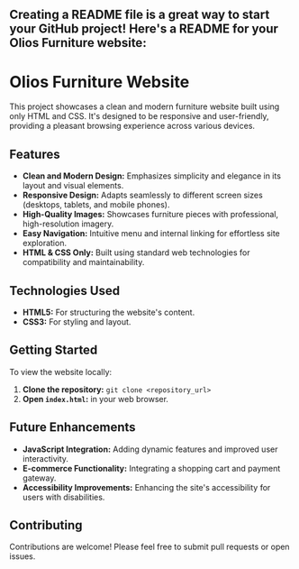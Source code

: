 Creating a README file is a great way to start your GitHub project! Here's a README for your Olios Furniture website:
-------------------------------------
# Olios Furniture Website

This project showcases a clean and modern furniture website built using only HTML and CSS.  It's designed to be responsive and user-friendly, providing a pleasant browsing experience across various devices.

## Features

* **Clean and Modern Design:**  Emphasizes simplicity and elegance in its layout and visual elements.
* **Responsive Design:** Adapts seamlessly to different screen sizes (desktops, tablets, and mobile phones).
* **High-Quality Images:** Showcases furniture pieces with professional, high-resolution imagery.
* **Easy Navigation:** Intuitive menu and internal linking for effortless site exploration.
* **HTML & CSS Only:** Built using standard web technologies for compatibility and maintainability.

## Technologies Used

* **HTML5:** For structuring the website's content.
* **CSS3:** For styling and layout.

## Getting Started

To view the website locally:

1. **Clone the repository:** `git clone <repository_url>`
2. **Open `index.html`:** in your web browser.

## Future Enhancements

* **JavaScript Integration:**  Adding dynamic features and improved user interactivity.
* **E-commerce Functionality:** Integrating a shopping cart and payment gateway.
* **Accessibility Improvements:** Enhancing the site's accessibility for users with disabilities.

## Contributing

Contributions are welcome! Please feel free to submit pull requests or open issues.
